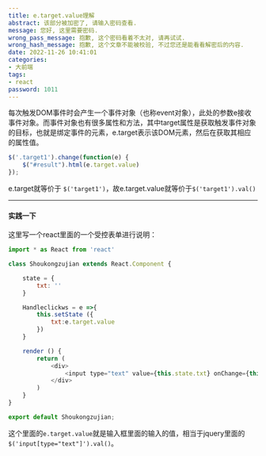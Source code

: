 ```yaml
---
title: e.target.value理解
abstract: 该部分被加密了, 请输入密码查看.
message: 您好, 这里需要密码.
wrong_pass_message: 抱歉, 这个密码看着不太对, 请再试试.
wrong_hash_message: 抱歉, 这个文章不能被校验, 不过您还是能看看解密后的内容.
date: 2022-11-26 10:41:01
categories:
- 大前端
tags:
- react
password: 1011
---
```


每次触发DOM事件时会产生一个事件对象（也称event对象），此处的参数e接收事件对象。而事件对象也有很多属性和方法，其中target属性是获取触发事件对象的目标，也就是绑定事件的元素，e.target表示该DOM元素，然后在获取其相应的属性值。

```javascript
$('.target1').change(function(e) {
    $("#result").html(e.target.value)
});
```

e.target就等价于 `$('target1')`，故e.target.value就等价于`$('target1').val()`



----

#### 实践一下

这里写一个react里面的一个受控表单进行说明：

```javascript
import * as React from 'react'

class Shoukongzujian extends React.Component {

    state = {
        txt: ''
    }

    Handleclickws = e =>{
        this.setState ({
            txt:e.target.value
        })
    }

    render () {
        return (
            <div>
                <input type="text" value={this.state.txt} onChange={this.Handleclickws}/>
            </div>
        )
    }
}

export default Shoukongzujian;
```

这个里面的`e.target.value`就是输入框里面的输入的值，相当于jquery里面的`$('input[type="text"]').val()`。
